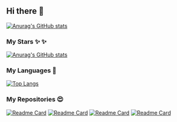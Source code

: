 ## Hi there 👋

[![Anurag's GitHub stats](https://github-readme-stats.vercel.app/api?username=lzyznl&show_icons=true&theme=onedark)](https://github.com/anuraghazra/github-readme-stats)

### My Stars  :sparkles: :sparkles:
[![Anurag's GitHub stats](https://github-readme-stats.vercel.app/api?username=PoliZyh)](https://polizyh.github.io/VuepressBlog/)

### My Languages :heartbeat:
[![Top Langs](https://github-readme-stats.vercel.app/api/top-langs/?username=PoliZyh&layout=compact)](https://polizyh.github.io/VuepressBlog/)

### My Repositories :heart_eyes:
[![Readme Card](https://github-readme-stats.vercel.app/api/pin/?username=lzyznl&repo=InstantNews)](https://github.com/lzyznl/InstantNews)
[![Readme Card](https://github-readme-stats.vercel.app/api/pin/?username=lzyznl&repo=FinancialCheat)](https://github.com/lzyznl/FinancialCheat)
[![Readme Card](https://github-readme-stats.vercel.app/api/pin/?username=lzyznl&repo=ZH-SearchCenter-Backend)](https://github.com/lzyznl/ZH-SearchCenter-Backend)
[![Readme Card](https://github-readme-stats.vercel.app/api/pin/?username=lzyznl&repo=ZH-SearchCenter-Front)](https://github.com/lzyznl/ZH-SearchCenter-Front)

